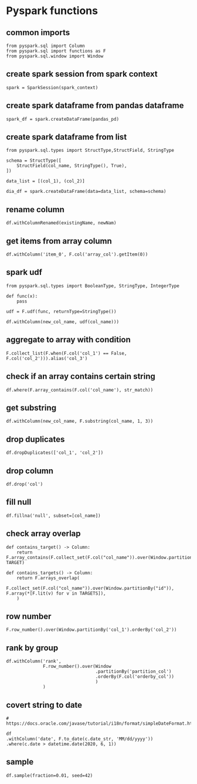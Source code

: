 # Pyspark functions

## common imports
```
from pyspark.sql import Column
from pyspark.sql import functions as F
from pyspark.sql.window import Window
```

## create spark session from spark context
```
spark = SparkSession(spark_context)
```

## create spark dataframe from pandas dataframe
```
spark_df = spark.createDataFrame(pandas_pd)
```

## create spark dataframe from list
```
from pyspark.sql.types import StructType,StructField, StringType

schema = StructType([       
    StructField(col_name, StringType(), True),
])

data_list = [(col_1), (col_2)]

dia_df = spark.createDataFrame(data=data_list, schema=schema)
```

## rename column
```
df.withColumnRenamed(existingName, newNam)
```

## get items from array column
```
df.withColumn('item_0', F.col('array_col').getItem(0))
```

## spark udf
```
from pyspark.sql.types import BooleanType, StringType, IntegerType

def func(x):
  	pass

udf = F.udf(func, returnType=StringType())

df.withColumn(new_col_name, udf(col_name)))
```

## aggregate to array with condition
```
F.collect_list(F.when(F.col('col_1') == False, F.col('col_2'))).alias('col_3')
```

## check if an array contains certain string
```
df.where(F.array_contains(F.col('col_name'), str_match))
```

## get substring
```
df.withColumn(new_col_name, F.substring(col_name, 1, 3))
```

## drop duplicates
```
df.dropDuplicates(['col_1', 'col_2'])
```

## drop column
```
df.drop('col')
```

## fill null
```
df.fillna('null', subset=[col_name])
```

## check array overlap
```
def contains_target() -> Column:
    return F.array_contains(F.collect_set(F.col("col_name")).over(Window.partitionBy("id")), TARGET)

def contains_targets() -> Column:
    return F.arrays_overlap(
        F.collect_set(F.col("col_name")).over(Window.partitionBy("id")),  F.array(*[F.lit(v) for v in TARGETS]),
    )
```
    
## row number
```
F.row_number().over(Window.partitionBy('col_1').orderBy('col_2'))
```

## rank by group
```
df.withColumn('rank',
              F.row_number().over(Window
                                  .partitionBy('partition_col')
                                  .orderBy(F.col('orderby_col'))
                                  )
              )
```

## covert string to date
```
# https://docs.oracle.com/javase/tutorial/i18n/format/simpleDateFormat.html

df
.withColumn('date', F.to_date(c.date_str, 'MM/dd/yyyy'))
.where(c.date > datetime.date(2020, 6, 1))
```

## sample
```
df.sample(fraction=0.01, seed=42)
```

